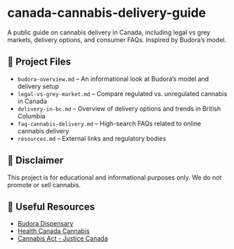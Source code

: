 # canada-cannabis-delivery-guide
A public guide on cannabis delivery in Canada, including legal vs grey markets, delivery options, and consumer FAQs. Inspired by Budora’s model.
## 📄 Project Files
- `budora-overview.md` – An informational look at Budora’s model and delivery setup
- `legal-vs-grey-market.md` – Compare regulated vs. unregulated cannabis in Canada
- `delivery-in-bc.md` – Overview of delivery options and trends in British Columbia
- `faq-cannabis-delivery.md` – High-search FAQs related to online cannabis delivery
- `resources.md` – External links and regulatory bodies

## 📌 Disclaimer
This project is for educational and informational purposes only. We do not promote or sell cannabis.

## 🔗 Useful Resources
- [Budora Dispensary](https://budora.net/)
- [Health Canada Cannabis](https://www.canada.ca/en/health-canada/services/drugs-medication/cannabis.html)
- [Cannabis Act - Justice Canada](https://laws-lois.justice.gc.ca/eng/acts/C-24.5/)
